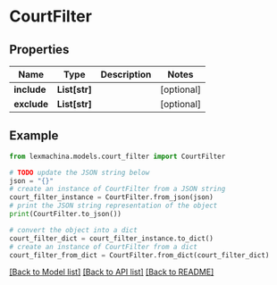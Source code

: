 # CourtFilter


## Properties

Name | Type | Description | Notes
------------ | ------------- | ------------- | -------------
**include** | **List[str]** |  | [optional] 
**exclude** | **List[str]** |  | [optional] 

## Example

```python
from lexmachina.models.court_filter import CourtFilter

# TODO update the JSON string below
json = "{}"
# create an instance of CourtFilter from a JSON string
court_filter_instance = CourtFilter.from_json(json)
# print the JSON string representation of the object
print(CourtFilter.to_json())

# convert the object into a dict
court_filter_dict = court_filter_instance.to_dict()
# create an instance of CourtFilter from a dict
court_filter_from_dict = CourtFilter.from_dict(court_filter_dict)
```
[[Back to Model list]](../README.md#documentation-for-models) [[Back to API list]](../README.md#documentation-for-api-endpoints) [[Back to README]](../README.md)


